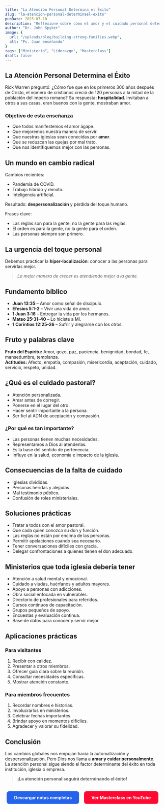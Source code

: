 ```yaml
---
title: "La Atención Personal Determina el Éxito"
slug: "la-atencion-personal-determinael-exito"
pubDate: 2025-07-10
description: "Reflexione sobre cómo el amor y el cuidado personal determinan el éxito en iglesias, empresas y familias, a través de principios bíblicos y prácticos."
author: "Dr. John Spyker"
image: {
  url: "/uploads/blog/building-strong-families.webp",
  alt: "Ps. Juan enseñando"
}
tags: ["Ministerio", "Liderazgo", "Masterclass"]
draft: false
---
```


## La Atención Personal Determina el Éxito

Rick Warren preguntó: ¿Cómo fue que en los primeros 300 años después de Cristo, el número de cristianos creció de 120 personas a la mitad de la población del imperio romano? Su respuesta: **hospitalidad**. Invitaban a otros a sus casas, eran buenos con la gente, mostraban amor.

### Objetivo de esta enseñanza

- Que todos manifestemos el amor ágape.
- Que mejoremos nuestra manera de servir.
- Que nuestras iglesias sean conocidas por **amor**.
- Que se reduzcan las quejas por mal trato.
- Que nos identifiquemos mejor con las personas.

## Un mundo en cambio radical

Cambios recientes:
- Pandemia de COVID.
- Trabajo híbrido y remoto.
- Inteligencia artificial.

Resultado: **despersonalización** y pérdida del toque humano.

Frases clave:
- Las reglas son para la gente, no la gente para las reglas.
- El orden es para la gente, no la gente para el orden.
- Las personas siempre son primero.

## La urgencia del toque personal

Debemos practicar la **híper-localización**: conocer a las personas para servirlas mejor.

> *La mejor manera de crecer es atendiendo mejor a la gente.*

## Fundamento bíblico

- **Juan 13:35** – Amor como señal de discípulo.
- **Efesios 5:1-2** – Vivir una vida de amor.
- **1 Juan 3:16** – Entregar la vida por los hermanos.
- **Mateo 25:31-40** – Lo hiciste a Mí.
- **1 Corintios 12:25-26** – Sufrir y alegrarse con los otros.

## Fruto y palabras clave

**Fruto del Espíritu:** Amor, gozo, paz, paciencia, benignidad, bondad, fe, mansedumbre, templanza.  
**Actitudes:** Afecto, empatía, compasión, misericordia, aceptación, cuidado, servicio, respeto, unidad.

## ¿Qué es el cuidado pastoral?

- Atención personalizada.
- Amar antes de corregir.
- Ponerse en el lugar del otro.
- Hacer sentir importante a la persona.
- Ser fiel al ADN de aceptación y compasión.

### ¿Por qué es tan importante?

- Las personas tienen muchas necesidades.
- Representamos a Dios al atenderlas.
- Es la base del sentido de pertenencia.
- Influye en la salud, economía e impacto de la iglesia.

## Consecuencias de la falta de cuidado

- Iglesias divididas.
- Personas heridas y alejadas.
- Mal testimonio público.
- Confusión de roles ministeriales.

## Soluciones prácticas

- Tratar a todos con el amor pastoral.
- Que cada quien conozca su don y función.
- Las reglas no están por encima de las personas.
- Permitir apelaciones cuando sea necesario.
- Tener conversaciones difíciles con gracia.
- Delegar confrontaciones a quienes tienen el don adecuado.

## Ministerios que toda iglesia debería tener

- Atención a salud mental y emocional.
- Cuidado a viudas, huérfanos y adultos mayores.
- Apoyo a personas con adicciones.
- Obra social enfocada en vulnerables.
- Directorio de profesionales para referidos.
- Cursos continuos de capacitación.
- Grupos pequeños de apoyo.
- Encuestas y evaluación continua.
- Base de datos para conocer y servir mejor.

## Aplicaciones prácticas

### Para visitantes

1. Recibir con calidez.
2. Presentar a otros miembros.
3. Ofrecer guía clara sobre la reunión.
4. Consultar necesidades específicas.
5. Mostrar atención constante.

### Para miembros frecuentes

1. Recordar nombres e historias.
2. Involucrarlos en ministerios.
3. Celebrar fechas importantes.
4. Brindar apoyo en momentos difíciles.
5. Agradecer y valorar su fidelidad.

## Conclusión

Los cambios globales nos empujan hacia la automatización y despersonalización. Pero Dios nos llama a **amar y cuidar personalmente**. La atención personal sigue siendo el factor determinante del éxito en toda institución, iglesia o empresa.

> **¡La atención personal seguirá determinando el éxito!**

<div style="margin-top: 2rem; text-align: center; display: flex; justify-content: center; gap: 1rem; flex-wrap: wrap;">
  <a
    href="https://drive.google.com/file/d/1kO2fgMPn3qojFBG7_r6QXFKOrc4_nCwS/view?usp=sharing"
    target="_blank"
    rel="noopener noreferrer"
    style="display: inline-block; background-color: #2563eb; color: white; padding: 0.75rem 1.5rem; border-radius: 0.5rem; font-weight: bold; text-decoration: none; transition: background-color 0.3s ease;"
    onmouseover="this.style.backgroundColor='#1d4ed8'"
    onmouseout="this.style.backgroundColor='#2563eb'"
  >
    Descargar notas completas
  </a>
  <a
    href="https://www.youtube.com/watch?v=lyVnD47BePg"
    target="_blank"
    rel="noopener noreferrer"
    style="display: inline-block; background-color: #ff0831; color: white; padding: 0.75rem 1.5rem; border-radius: 0.5rem; font-weight: bold; text-decoration: none; transition: background-color 0.3s ease;"
    onmouseover="this.style.backgroundColor='#ff0831'"
    onmouseout="this.style.backgroundColor='#ff0831'"
  >
    Ver Masterclass en YouTube
  </a>
</div>

